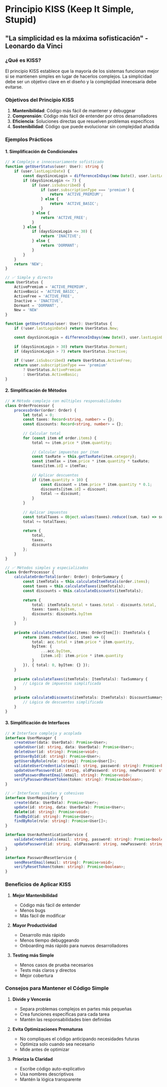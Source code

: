 # Principio KISS (Keep It Simple, Stupid)

## "La simplicidad es la máxima sofisticación" - Leonardo da Vinci

### ¿Qué es KISS?

El principio KISS establece que la mayoría de los sistemas funcionan mejor si se mantienen simples en lugar de hacerlos complejos. La simplicidad debe ser un objetivo clave en el diseño y la complejidad innecesaria debe evitarse.

### Objetivos del Principio KISS

1. **Mantenibilidad**: Código más fácil de mantener y debuggear
2. **Comprensión**: Código más fácil de entender por otros desarrolladores
3. **Eficiencia**: Soluciones directas que resuelven problemas específicos
4. **Sostenibilidad**: Código que puede evolucionar sin complejidad añadida

### Ejemplos Prácticos

#### 1. Simplificación de Condicionales

```typescript
// ❌ Complejo e innecesariamente sofisticado
function getUserStatus(user: User): string {
    if (user.lastLoginDate) {
        const daysSinceLogin = differenceInDays(new Date(), user.lastLoginDate);
        if (daysSinceLogin <= 7) {
            if (user.isSubscribed) {
                if (user.subscriptionType === 'premium') {
                    return 'ACTIVE_PREMIUM';
                } else {
                    return 'ACTIVE_BASIC';
                }
            } else {
                return 'ACTIVE_FREE';
            }
        } else {
            if (daysSinceLogin <= 30) {
                return 'INACTIVE';
            } else {
                return 'DORMANT';
            }
        }
    }
    return 'NEW';
}

// ✅ Simple y directo
enum UserStatus {
    ActivePremium = 'ACTIVE_PREMIUM',
    ActiveBasic = 'ACTIVE_BASIC',
    ActiveFree = 'ACTIVE_FREE',
    Inactive = 'INACTIVE',
    Dormant = 'DORMANT',
    New = 'NEW'
}

function getUserStatus(user: User): UserStatus {
    if (!user.lastLoginDate) return UserStatus.New;

    const daysSinceLogin = differenceInDays(new Date(), user.lastLoginDate);
    
    if (daysSinceLogin > 30) return UserStatus.Dormant;
    if (daysSinceLogin > 7) return UserStatus.Inactive;
    
    if (!user.isSubscribed) return UserStatus.ActiveFree;
    return user.subscriptionType === 'premium' 
        ? UserStatus.ActivePremium 
        : UserStatus.ActiveBasic;
}
```

#### 2. Simplificación de Métodos

```typescript
// ❌ Método complejo con múltiples responsabilidades
class OrderProcessor {
    processOrder(order: Order) {
        let total = 0;
        const taxes: Record<string, number> = {};
        const discounts: Record<string, number> = {};
        
        // Calcular total
        for (const item of order.items) {
            total += item.price * item.quantity;
            
            // Calcular impuestos por ítem
            const taxRate = this.getTaxRate(item.category);
            const itemTax = item.price * item.quantity * taxRate;
            taxes[item.id] = itemTax;
            
            // Aplicar descuentos
            if (item.quantity > 10) {
                const discount = item.price * item.quantity * 0.1;
                discounts[item.id] = discount;
                total -= discount;
            }
        }
        
        // Aplicar impuestos
        const totalTaxes = Object.values(taxes).reduce((sum, tax) => sum + tax, 0);
        total += totalTaxes;
        
        return {
            total,
            taxes,
            discounts
        };
    }
}

// ✅ Métodos simples y especializados
class OrderProcessor {
    calculateOrderTotal(order: Order): OrderSummary {
        const itemTotals = this.calculateItemTotals(order.items);
        const taxes = this.calculateTaxes(itemTotals);
        const discounts = this.calculateDiscounts(itemTotals);
        
        return {
            total: itemTotals.total + taxes.total - discounts.total,
            taxes: taxes.byItem,
            discounts: discounts.byItem
        };
    }
    
    private calculateItemTotals(items: OrderItem[]): ItemTotals {
        return items.reduce((acc, item) => ({
            total: acc.total + item.price * item.quantity,
            byItem: {
                ...acc.byItem,
                [item.id]: item.price * item.quantity
            }
        }), { total: 0, byItem: {} });
    }
    
    private calculateTaxes(itemTotals: ItemTotals): TaxSummary {
        // Lógica de impuestos simplificada
    }
    
    private calculateDiscounts(itemTotals: ItemTotals): DiscountSummary {
        // Lógica de descuentos simplificada
    }
}
```

#### 3. Simplificación de Interfaces

```typescript
// ❌ Interface compleja y acoplada
interface UserManager {
    createUser(data: UserData): Promise<User>;
    updateUser(id: string, data: UserData): Promise<User>;
    deleteUser(id: string): Promise<void>;
    getUserById(id: string): Promise<User>;
    getUsersByRole(role: string): Promise<User[]>;
    validateUserCredentials(email: string, password: string): Promise<boolean>;
    updateUserPassword(id: string, oldPassword: string, newPassword: string): Promise<void>;
    sendPasswordResetEmail(email: string): Promise<void>;
    verifyPasswordResetToken(token: string): Promise<boolean>;
}

// ✅ Interfaces simples y cohesivas
interface UserRepository {
    create(data: UserData): Promise<User>;
    update(id: string, data: UserData): Promise<User>;
    delete(id: string): Promise<void>;
    findById(id: string): Promise<User>;
    findByRole(role: string): Promise<User[]>;
}

interface UserAuthenticationService {
    validateCredentials(email: string, password: string): Promise<boolean>;
    updatePassword(id: string, oldPassword: string, newPassword: string): Promise<void>;
}

interface PasswordResetService {
    sendResetEmail(email: string): Promise<void>;
    verifyResetToken(token: string): Promise<boolean>;
}
```

### Beneficios de Aplicar KISS

1. **Mejor Mantenibilidad**
   - Código más fácil de entender
   - Menos bugs
   - Más fácil de modificar

2. **Mayor Productividad**
   - Desarrollo más rápido
   - Menos tiempo debuggeando
   - Onboarding más rápido para nuevos desarrolladores

3. **Testing más Simple**
   - Menos casos de prueba necesarios
   - Tests más claros y directos
   - Mejor cobertura

### Consejos para Mantener el Código Simple

1. **Divide y Vencerás**
   - Separa problemas complejos en partes más pequeñas
   - Crea funciones específicas para cada tarea
   - Mantén las responsabilidades bien definidas

2. **Evita Optimizaciones Prematuras**
   - No compliques el código anticipando necesidades futuras
   - Optimiza solo cuando sea necesario
   - Mide antes de optimizar

3. **Prioriza la Claridad**
   - Escribe código auto-explicativo
   - Usa nombres descriptivos
   - Mantén la lógica transparente